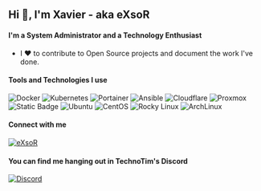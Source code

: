 ## Hi 👋, I'm Xavier - aka eXsoR

#### I'm a System Administrator and a Technology Enthusiast

- I ❤️ to contribute to Open Source projects and document the work I've done.

#### Tools and Technologies I use
<p align="left">
  <img alt="Docker" src="https://img.shields.io/badge/-Docker-2496ED?style=flat&logo=docker&logoColor=white" />
  <img alt="Kubernetes" src="https://img.shields.io/badge/-Kubernetes-326CE5?style=flat&logo=kubernetes&logoColor=white" />
  <img alt="Portainer" src="https://img.shields.io/badge/-Portainer-13BEF9?style=flat&logo=portainer&logoColor=white" />
  <img alt="Ansible" src="https://img.shields.io/badge/-Ansible-EE0000?style=flat&logo=ansible&logoColor=white" />
  <img alt="Cloudflare" src="https://img.shields.io/badge/-Cloudflare-F38020?style=flat&logo=cloudflare&logoColor=white" />
  <img alt="Proxmox" src="https://img.shields.io/badge/-Proxmox-E57000?style=flat&logo=proxmox&logoColor=white" />
  <img alt="Static Badge" src="https://img.shields.io/badge/Fedora-51A2DA?style=flat&logo=fedora&logoColor=white">
  <img alt="Ubuntu" src="https://img.shields.io/badge/-Ubuntu-E95420?style=flat&logo=ubuntu&logoColor=white" />
  <img alt="CentOS" src="https://img.shields.io/badge/-CentOS-262577?style=flat&logo=centos&logoColor=white" />
  <img alt="Rocky Linux" src="https://img.shields.io/badge/Rocky%20Linux-10b981?logo=data:image/png;base64,iVBORw0KGgoAAAANSUhEUgAAAA4AAAAOCAYAAAAfSC3RAAAAp0lEQVQoz42SMQ7CMAxFXxBT54q1J0GwcYnO7D0EM0fhIsxlhZ01WT9LQk2UhrwpsvRkx/5gkNRLukiatTDHWk8JSaMkr3W8pLEktTICuDjCC+hoIwDDBpgapGDeHTCRLaLEWdI++//MP8ns4UemRSrJa6PaToOkQybficetSc/Y5WjqXUqLr0iJYGUbgJpk07Nbi15N+kZuW3BP2cEfwA24OufeqfgBb4+3+pT57A0AAAAASUVORK5CYII=" />
  <img alt="ArchLinux" src="https://img.shields.io/badge/-ArchLinux-1793D1?style=flat&logo=arch-linux&logoColor=white" />
</P>

#### Connect with me
<p align="left">
  <a href="https://www.linkedin.com/in/xavierr65/" target="_blank">
    <img src="https://img.shields.io/badge/-Linkedin-0077b5?logo=linkedin&link=https://linkedin.com/in/exsor" alt="eXsoR"/>
  </a>
</p>

#### You can find me hanging out in TechnoTim's Discord
[![Discord](https://img.shields.io/badge/-Discord-5865F2?style=flat&logo=discord&logoColor=white)](https://discord.gg/technotim)
